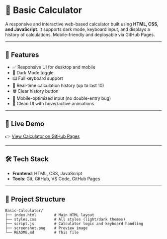 # 🔢 Basic Calculator

A responsive and interactive web-based calculator built using **HTML, CSS, and JavaScript**. It supports dark mode, keyboard input, and displays a history of calculations. Mobile-friendly and deployable via GitHub Pages.

---

## 🚀 Features

- ✅ Responsive UI for desktop and mobile
- 🌙 Dark Mode toggle
- ⌨️ Full keyboard support
- 🧮 Real-time calculation history (up to last 10)
- 🗑️ Clear history button
- 📱 Mobile-optimized input (no double-entry bug)
- 🎨 Clean UI with hover/active animations

---

## 🔗 Live Demo

👉 [View Calculator on GitHub Pages](https://rajeev-chava.github.io/Basic-Calculator/)

---

## 🛠️ Tech Stack

- **Frontend**: HTML, CSS, JavaScript
- **Tools**: Git, GitHub, VS Code, GitHub Pages

---

## 📁 Project Structure

```plaintext
Basic-Calculator/
├── index.html        # Main HTML layout
├── styles.css        # All styles (light/dark themes)
├── script.js         # Calculator logic and keyboard handling
├── screenshot.png    # Preview image
└── README.md         # This file
